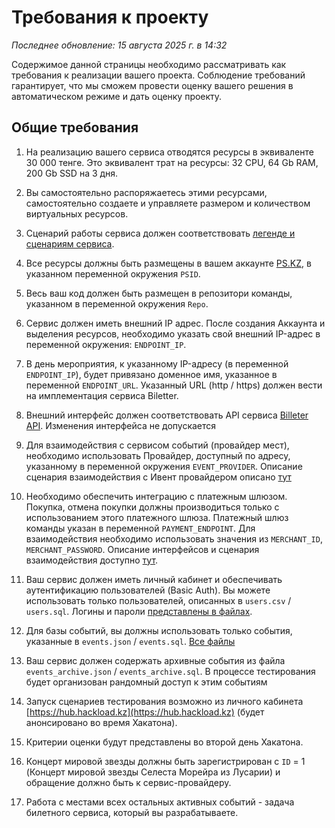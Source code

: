# Требования к проекту

*Последнее обновление: 15 августа 2025 г. в 14:32*

Содержимое данной страницы необходимо рассматривать как требования к реализации вашего проекта. Соблюдение требований гарантирует, что мы сможем провести оценку вашего решения в автоматическом режиме и дать оценку проекту.

## Общие требования

1. На реализацию вашего сервиса отводятся ресурсы в эквиваленте 30 000 тенге. Это эквивалент трат на ресурсы: 32 CPU, 64 Gb RAM, 200 Gb SSD на 3 дня.

2. Вы самостоятельно распоряжаетесь этими ресурсами, самостоятельно создаете и управляете размером и количеством виртуальных ресурсов.

3. Сценарий работы сервиса должен соответствовать [легенде и сценариям сервиса](/space/tasks/event-legend).

4. Все ресурсы должны быть размещены в вашем аккаунте [PS.KZ](https://ps.kz), в указанном переменной окружения `PSID`.

5. Весь ваш код должен быть размещен в репозитори команды, указанном в переменной окружения `Repo`.

6. Сервис должен иметь внешний IP адрес. После создания Аккаунта и выделения ресурсов, необходимо указать свой внешний IP-адрес в переменной окружения: `ENDPOINT_IP`.

7. В день мероприятия, к указанному IP-адресу (в переменной `ENDPOINT_IP`), будет привязано доменное имя, указанное в переменной `ENDPOINT_URL`. Указанный URL (http / https) должен вести на имплементация сервиса Biletter.

8. Внешний интерфейс должен соответствовать API сервиса [Billeter API](/space/tasks/billetter-api). Изменения интерфейса не допускается

9. Для взаимодействия с сервисом событий (провайдер мест), необходимо использовать Провайдер, доступный по адресу, указанному в переменной окружения `EVENT_PROVIDER`. Описание сценария взаимодействия с Ивент провайдером описано [тут](/space/tasks/event-provider)

10. Необходимо обеспечить интеграцию с платежным шлюзом. Покупка, отмена покупки должны производиться только с использованием этого платежного шлюза. Платежный шлюз команды указан в переменной `PAYMENT_ENDPOINT`. Для взаимодействия необходимо использовать значения из `MERCHANT_ID`, `MERCHANT_PASSWORD`. Описание интерфейсов и сценария взаимодействия доступно [тут](/space/tasks/payment-gateway).

11. Ваш сервис должен иметь личный кабинет и обеспечивать аутентификацию пользователей (Basic Auth). Вы можете использовать только пользователей, описанных в `users.csv` / `users.sql`. Логины и пароли [представлены в файлах](https://github.com/hackload-kz/data/releases/tag/2025-08-15).

12. Для базы событий, вы должны использовать только события, указанные в `events.json` / `events.sql`. [Все файлы](https://github.com/hackload-kz/data/releases/tag/2025-08-15)

13. Ваш сервис должен содержать архивные события из файла `events_archive.json` / `events_archive.sql`. В процессе тестирования будет организован рандомный доступ к этим событиям

14. Запуск сценариев тестирования возможно из личного кабинета [https://hub.hackload.kz](https://hub.hackload.kz) (будет анонсировано во время Хакатона).

15. Критерии оценки будут представлены во второй день Хакатона.

16. Концерт мировой звезды должны быть зарегистрирован с `ID` = 1 (Концерт мировой звезды Селеста Морейра из Лусарии) и обращение должно быть к сервис-провайдеру.

17. Работа с местами всех остальных активных событий - задача билетного сервиса, который вы разрабатываете.
